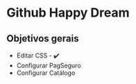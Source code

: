 # Github Happy Dream

## Objetivos gerais

- Editar CSS - ✔️
- Configurar PagSeguro
- Configurar Catálogo

